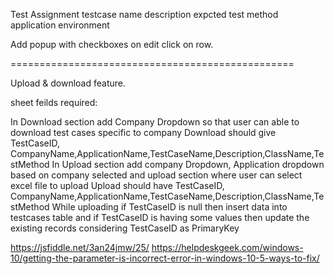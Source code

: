 

Test Assignment
testcase name
description
expcted
test method
application
environment

Add popup with checkboxes  on edit click on row.

=================================================

Upload & download feature.

sheet feilds required:



In Download section add Company Dropdown so that user can able to download test cases specific to company
Download should give TestCaseID, CompanyName,ApplicationName,TestCaseName,Description,ClassName,TestMethod
In Upload section add company Dropdown, Application dropdown based on company selected and upload section where user can select excel file to upload
Upload should have TestCaseID, CompanyName,ApplicationName,TestCaseName,Description,ClassName,TestMethod
While uploading if TestCaseID is null then insert data into testcases table and if TestCaseID is having some values then update the existing records considering TestCaseID as PrimaryKey

https://jsfiddle.net/3an24jmw/25/
https://helpdeskgeek.com/windows-10/getting-the-parameter-is-incorrect-error-in-windows-10-5-ways-to-fix/
